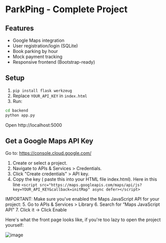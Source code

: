 # ParkPing - Complete Project
## Features
- Google Maps integration
- User registration/login (SQLite)
- Book parking by hour
- Mock payment tracking
- Responsive frontend (Bootstrap-ready)

## Setup
1. `pip install flask werkzeug`
2. Replace `YOUR_API_KEY` in `index.html`
3. Run:
```bash
cd backend
python app.py
```
Open http://localhost:5000


## Get a Google Maps API Key

Go to: https://console.cloud.google.com/
1. Create or select a project.
2. Navigate to APIs & Services > Credentials.
3. Click "Create credentials" > API key.
4. Copy the key ( paste this into your HTML file index.html).
Here in this line `<script src="https://maps.googleapis.com/maps/api/js?key=YOUR_API_KEY&callback=initMap" async defer></script>`

IMPORTANT: Make sure you've enabled the Maps JavaScript API for your project:
5. Go to APIs & Services > Library
6. Search for “Maps JavaScript API”
7. Click it → Click Enable

Here's what the front page looks like, if you're too lazy to open the project yourself:

![image](https://github.com/user-attachments/assets/29456330-4a40-47f6-b0ee-91a9137bce04)
